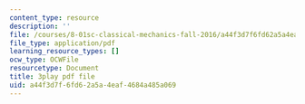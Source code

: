 ```yaml
---
content_type: resource
description: ''
file: /courses/8-01sc-classical-mechanics-fall-2016/a44f3d7f6fd62a5a4eaf4684a485a069_jtOxRPQDuJs.pdf
file_type: application/pdf
learning_resource_types: []
ocw_type: OCWFile
resourcetype: Document
title: 3play pdf file
uid: a44f3d7f-6fd6-2a5a-4eaf-4684a485a069
---
```

